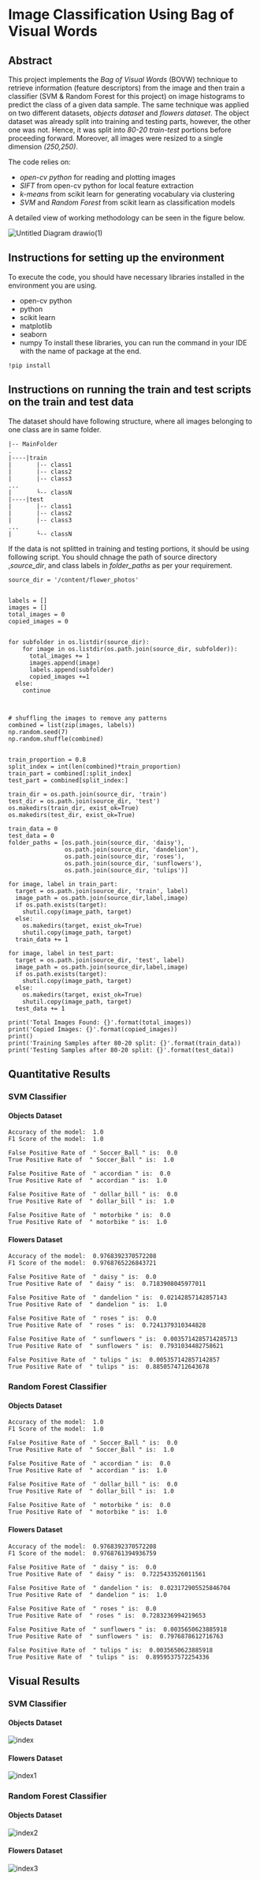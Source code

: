 # Image Classification Using Bag of Visual Words


## Abstract
This project implements the *Bag of Visual Words* (BOVW) technique to retrieve information (feature descriptors) from the image and then train a classifier (SVM & Random Forest for this project) on image histograms to predict the class of a given data sample. The same technique was applied on two different datasets, *objects dataset* and *flowers dataset*. The object dataset was already split into training and testing parts, however, the other one was not. Hence, it was split into *80-20 train-test* portions before proceeding forward. Moreover, all images were resized to a single dimension *(250,250)*.

The code relies on:

* *open-cv python* for reading and plotting images
* *SIFT* from open-cv python for local feature extraction
* *k-means* from scikit learn for generating vocabulary via clustering
* *SVM* and *Random Forest* from scikit learn as classification models

A detailed view of working methodology can be seen in the figure below.

![Untitled Diagram drawio(1)](https://user-images.githubusercontent.com/127010479/224530592-d4780e89-c8ce-449e-92b9-29570c56e330.png)



## Instructions for setting up the environment
To execute the code, you should have necessary libraries installed in the environment you are using.
* open-cv python
* python
* scikit learn
* matplotlib
* seaborn
* numpy
To install these libraries, you can run the command in your IDE with the name of package at the end.
```
!pip install
```
## Instructions on running the train and test scripts on the train and test data
The dataset should have following structure, where all images belonging to one class are in same folder.
```
|-- MainFolder
.
|----|train
|       |-- class1
|       |-- class2
|       |-- class3
...
|       └-- classN
|----|test
|       |-- class1
|       |-- class2
|       |-- class3
...
|       └-- classN
``` 
If the data is not splitted in training and testing portions, it should be using following script. You should chnage the path of source directory ,*source_dir*, and class labels in *folder_paths* as per your requirement.
```
source_dir = '/content/flower_photos'


labels = []
images = []
total_images = 0
copied_images = 0


for subfolder in os.listdir(source_dir):
    for image in os.listdir(os.path.join(source_dir, subfolder)):
      total_images += 1
      images.append(image)
      labels.append(subfolder)
      copied_images +=1
  else:
    continue



# shuffling the images to remove any patterns
combined = list(zip(images, labels))
np.random.seed(7)
np.random.shuffle(combined)


train_proportion = 0.8
split_index = int(len(combined)*train_proportion)
train_part = combined[:split_index]
test_part = combined[split_index:]

train_dir = os.path.join(source_dir, 'train')
test_dir = os.path.join(source_dir, 'test')
os.makedirs(train_dir, exist_ok=True)
os.makedirs(test_dir, exist_ok=True)

train_data = 0
test_data = 0
folder_paths = [os.path.join(source_dir, 'daisy'),
                os.path.join(source_dir, 'dandelion'),
                os.path.join(source_dir, 'roses'),
                os.path.join(source_dir, 'sunflowers'),
                os.path.join(source_dir, 'tulips')]

for image, label in train_part:
  target = os.path.join(source_dir, 'train', label)
  image_path = os.path.join(source_dir,label,image)
  if os.path.exists(target):
    shutil.copy(image_path, target)
  else:
    os.makedirs(target, exist_ok=True)
    shutil.copy(image_path, target)
  train_data += 1

for image, label in test_part:
  target = os.path.join(source_dir, 'test', label)
  image_path = os.path.join(source_dir,label,image)
  if os.path.exists(target):
    shutil.copy(image_path, target)
  else:
    os.makedirs(target, exist_ok=True)
    shutil.copy(image_path, target)
  test_data += 1

print('Total Images Found: {}'.format(total_images))
print('Copied Images: {}'.format(copied_images))
print()
print('Training Samples after 80-20 split: {}'.format(train_data)) 
print('Testing Samples after 80-20 split: {}'.format(test_data))  
```


## Quantitative Results

### SVM Classifier

#### Objects Dataset
```
Accuracy of the model:  1.0
F1 Score of the model:  1.0

False Positive Rate of  " Soccer_Ball " is:  0.0
True Positive Rate of  " Soccer_Ball " is:  1.0

False Positive Rate of  " accordian " is:  0.0
True Positive Rate of  " accordian " is:  1.0

False Positive Rate of  " dollar_bill " is:  0.0
True Positive Rate of  " dollar_bill " is:  1.0

False Positive Rate of  " motorbike " is:  0.0
True Positive Rate of  " motorbike " is:  1.0
```
#### Flowers Dataset
```
Accuracy of the model:  0.9768392370572208
F1 Score of the model:  0.9768765226843721

False Positive Rate of  " daisy " is:  0.0
True Positive Rate of  " daisy " is:  0.7183908045977011

False Positive Rate of  " dandelion " is:  0.02142857142857143
True Positive Rate of  " dandelion " is:  1.0

False Positive Rate of  " roses " is:  0.0
True Positive Rate of  " roses " is:  0.7241379310344828

False Positive Rate of  " sunflowers " is:  0.0035714285714285713
True Positive Rate of  " sunflowers " is:  0.7931034482758621

False Positive Rate of  " tulips " is:  0.005357142857142857
True Positive Rate of  " tulips " is:  0.8850574712643678
```

### Random Forest Classifier

#### Objects Dataset
```
Accuracy of the model:  1.0
F1 Score of the model:  1.0

False Positive Rate of  " Soccer_Ball " is:  0.0
True Positive Rate of  " Soccer_Ball " is:  1.0

False Positive Rate of  " accordian " is:  0.0
True Positive Rate of  " accordian " is:  1.0

False Positive Rate of  " dollar_bill " is:  0.0
True Positive Rate of  " dollar_bill " is:  1.0

False Positive Rate of  " motorbike " is:  0.0
True Positive Rate of  " motorbike " is:  1.0
```
#### Flowers Dataset
```
Accuracy of the model:  0.9768392370572208
F1 Score of the model:  0.9768761394936759

False Positive Rate of  " daisy " is:  0.0
True Positive Rate of  " daisy " is:  0.7225433526011561

False Positive Rate of  " dandelion " is:  0.023172905525846704
True Positive Rate of  " dandelion " is:  1.0

False Positive Rate of  " roses " is:  0.0
True Positive Rate of  " roses " is:  0.7283236994219653

False Positive Rate of  " sunflowers " is:  0.0035650623885918
True Positive Rate of  " sunflowers " is:  0.7976878612716763

False Positive Rate of  " tulips " is:  0.0035650623885918
True Positive Rate of  " tulips " is:  0.8959537572254336
```



## Visual Results


### SVM Classifier

#### Objects Dataset
![index](https://user-images.githubusercontent.com/127010479/224532250-362fa244-b950-4eea-9a2a-e631b2edb5e2.png)

#### Flowers Dataset
![index1](https://user-images.githubusercontent.com/127010479/224532285-fddb160e-7676-45d6-aeaf-34d4a4dd6a46.png)


### Random Forest Classifier

#### Objects Dataset
![index2](https://user-images.githubusercontent.com/127010479/224532331-251817b7-ce22-4deb-a218-6739c113f544.png)

#### Flowers Dataset
![index3](https://user-images.githubusercontent.com/127010479/224532355-1d54cb21-3d06-42e0-a441-3af136c7b786.png)
